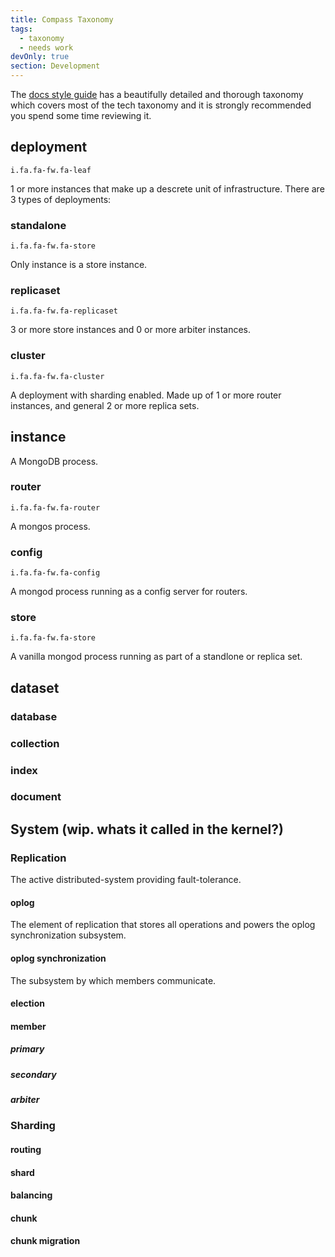 ```yaml
---
title: Compass Taxonomy
tags:
  - taxonomy
  - needs work
devOnly: true
section: Development
---
```


The [docs style guide][docs-style] has a beautifully detailed and thorough
taxonomy which covers most of the tech taxonomy and it is strongly recommended
you spend some time reviewing it.


## deployment

```
i.fa.fa-fw.fa-leaf
```

1 or more instances that make up a descrete unit of infrastructure.
There are 3 types of deployments:

### standalone

```
i.fa.fa-fw.fa-store
```

Only instance is a store instance.

### replicaset

```
i.fa.fa-fw.fa-replicaset
```

3 or more store instances and 0 or more arbiter instances.

### cluster

```
i.fa.fa-fw.fa-cluster
```

A deployment with sharding enabled.  Made up of 1 or more router instances, and general 2 or more replica sets.

## instance

A MongoDB process.

### router

```
i.fa.fa-fw.fa-router
```

A mongos process.

### config

```
i.fa.fa-fw.fa-config
```

A mongod process running as a config server for routers.

### store

```
i.fa.fa-fw.fa-store
```

A vanilla mongod process running as part of a standlone or replica set.

## dataset

### database

### collection

### index

### document

## System (wip.  whats it called in the kernel?)

### Replication

The active distributed-system providing fault-tolerance.

#### oplog

The element of replication that stores all operations and powers the oplog synchronization subsystem.

#### oplog synchronization

The subsystem by which members communicate.

#### election

#### member

##### primary

##### secondary

##### arbiter

### Sharding

#### routing

#### shard

#### balancing

#### chunk

#### chunk migration

[docs-style]: http://docs.mongodb.org/manual/meta/style-guide/#jargon-and-common-terms
